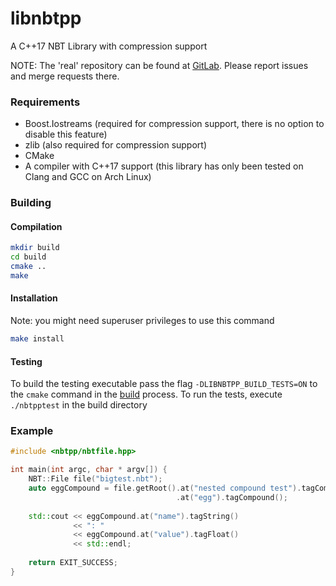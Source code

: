 libnbtpp
========

A C++17 NBT Library with compression support

NOTE: The 'real' repository can be found at [GitLab](https://gitlab.com/amdeflow/libnbtpp). Please report issues and merge requests there.

### Requirements
* Boost.Iostreams (required for compression support, there is no option to disable this feature)
* zlib (also required for compression support)
* CMake
* A compiler with C++17 support (this library has only been tested on Clang and GCC on Arch Linux)

### Building
#### Compilation
```sh
mkdir build
cd build
cmake ..
make
```

#### Installation
Note: you might need superuser privileges to use this command
```sh
make install
```

#### Testing
To build the testing executable pass the flag `-DLIBNBTPP_BUILD_TESTS=ON` to the `cmake` command in the [build](#building) process. To run the tests, execute `./nbtpptest` in the build directory

### Example
```c++
#include <nbtpp/nbtfile.hpp>

int main(int argc, char * argv[]) {
    NBT::File file("bigtest.nbt");
    auto eggCompound = file.getRoot().at("nested compound test").tagCompound()
                                     .at("egg").tagCompound();
    
    std::cout << eggCompound.at("name").tagString()
              << ": "
              << eggCompound.at("value").tagFloat()
              << std::endl;
              
    return EXIT_SUCCESS;
}
```